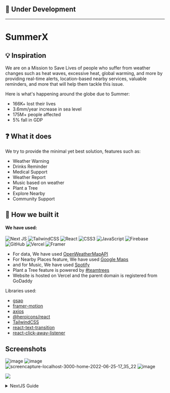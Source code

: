 ## 🚧 Under Development
----
# SummerX

## 💡 Inspiration
We are on a Mission to Save Lives of people who suffer from weather changes such as heat waves, excessive heat, global warming, and more by providing real-time alerts, location-based nearby services, valuable reminders, and more that will help them tackle this issue.

Here is what's happening around the globe due to Summer:
- 166K+ lost their lives
- 3.6mm/year increase in sea level
- 175M+ people affected
- 5% fall in GDP

## ❓ What it does
We try to provide the minimal yet best solution, features such as:
- Weather Warning
- Drinks Reminder
- Medical Support
- Weather Report
- Music based on weather
- Plant a Tree
- Explore Nearby
- Community Support

## 🔨 How we built it
#### We have used:  
![Next JS](https://img.shields.io/badge/Next-black?style=for-the-badge&logo=next.js&logoColor=white)
![TailwindCSS](https://img.shields.io/badge/tailwindcss-%2338B2AC.svg?style=for-the-badge&logo=tailwind-css&logoColor=white)
![React](https://img.shields.io/badge/react-%2320232a.svg?style=for-the-badge&logo=react&logoColor=%2361DAFB)
![CSS3](https://img.shields.io/badge/css3-%231572B6.svg?style=for-the-badge&logo=css3&logoColor=white)
![JavaScript](https://img.shields.io/badge/javascript-%23323330.svg?style=for-the-badge&logo=javascript&logoColor=%23F7DF1E)
![Firebase](https://img.shields.io/badge/Firebase-039BE5?style=for-the-badge&logo=Firebase&logoColor=white)
![GitHub](https://img.shields.io/badge/github-%23121011.svg?style=for-the-badge&logo=github&logoColor=white)
![Vercel](https://img.shields.io/badge/vercel-%23000000.svg?style=for-the-badge&logo=vercel&logoColor=white)
![Framer](https://img.shields.io/badge/Framer-black?style=for-the-badge&logo=framer&logoColor=blue)

- For data, We have used [OpenWeatherMapAPI](https://openweathermap.org/api)  
- For Nearby Places feature, We have used [Google Maps](https://maps.google.com/)  
- and for Music, We have used [Spotify](https://spotify.com/)
- Plant a Tree feature is powered by [#teamtrees](https://teamtrees.org/)
- Website is hosted on Vercel and the parent domain is registered from GoDaddy

Libraries used:
- [gsap](https://greensock.com/gsap/)
- [framer-motion](https://greensock.com/gsap/)
- [axios](https://www.npmjs.com/package/axios)
- [@heroicons/react](https://heroicons.com/)
- [TailwindCSS](https://tailwindcss.com/)
- [react-text-transition](https://www.npmjs.com/package/react-text-transition)
- [react-click-away-listener](https://www.npmjs.com/package/react-click-away-listener)

## Screenshots
![image](https://user-images.githubusercontent.com/81325730/175696177-a2f4505d-da00-46b8-a666-b01bbbbe81b9.png)
![image](https://user-images.githubusercontent.com/81325730/175696207-ef284509-d383-4c2a-89f2-6f8a3540150a.png)
![screencapture-localhost-3000-home-2022-06-25-17_35_22](https://user-images.githubusercontent.com/81325730/175773407-bc8e95ef-c457-4730-8f59-fe1b35389497.png)
![image](https://user-images.githubusercontent.com/81325730/175773415-23d41f16-81e1-4d11-898c-4b5ba753ee8c.png)


[![](https://visitcount.itsvg.in/api?id=freyhacks&label=Repo%20Views&color=0&icon=5&pretty=true)](https://visitcount.itsvg.in)

<details> <summary>NextJS Guide </summary>
This is a [Next.js](https://nextjs.org/) project bootstrapped with [`create-next-app`](https://github.com/vercel/next.js/tree/canary/packages/create-next-app).

## Getting Started

First, run the development server:

```bash
npm run dev
# or
yarn dev
```

Open [http://localhost:3000](http://localhost:3000) with your browser to see the result.

You can start editing the page by modifying `pages/index.js`. The page auto-updates as you edit the file.

[API routes](https://nextjs.org/docs/api-routes/introduction) can be accessed on [http://localhost:3000/api/hello](http://localhost:3000/api/hello). This endpoint can be edited in `pages/api/hello.js`.

The `pages/api` directory is mapped to `/api/*`. Files in this directory are treated as [API routes](https://nextjs.org/docs/api-routes/introduction) instead of React pages.

## Learn More

To learn more about Next.js, take a look at the following resources:

- [Next.js Documentation](https://nextjs.org/docs) - learn about Next.js features and API.
- [Learn Next.js](https://nextjs.org/learn) - an interactive Next.js tutorial.

You can check out [the Next.js GitHub repository](https://github.com/vercel/next.js/) - your feedback and contributions are welcome!

## Deploy on Vercel

The easiest way to deploy your Next.js app is to use the [Vercel Platform](https://vercel.com/new?utm_medium=default-template&filter=next.js&utm_source=create-next-app&utm_campaign=create-next-app-readme) from the creators of Next.js.

Check out our [Next.js deployment documentation](https://nextjs.org/docs/deployment) for more details.

</details>
